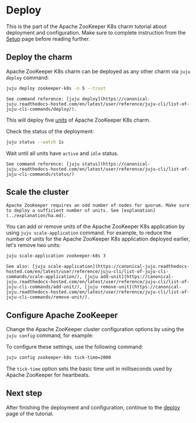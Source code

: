 # Deploy

This is the part of the Apache ZooKeeper K8s charm tutorial about deployment and configuration. Make sure to complete instruction from the [Setup](setup) page before reading further.

## Deploy the charm

Apache ZooKeeper K8s charm can be deployed as any other charm via `juju deploy` command:

```bash
juju deploy zookeeper-k8s -n 5 --trust
```

```{note}
See command reference: [juju deploy](https://canonical-juju.readthedocs-hosted.com/en/latest/user/reference/juju-cli/list-of-juju-cli-commands/deploy/).
```

This will deploy five [units](https://canonical-juju.readthedocs-hosted.com/en/latest/user/reference/unit/#unit) of Apache ZooKeeper K8s charm.

Check the status of the deployment:

```bash
juju status --watch 1s
```

Wait until all units have `active` and `idle` status.

```{note}
See command reference: [juju status](https://canonical-juju.readthedocs-hosted.com/en/latest/user/reference/juju-cli/list-of-juju-cli-commands/status/)
```

## Scale the cluster

```{warning}
Apache ZooKeeper requires an odd number of nodes for quorum. Make sure to deploy a sufficient number of units. See [explanation](../explanation/ha.md).
```

You can add or remove units of the Apache ZooKeeper K8s application by using `juju scale-application` command. For example, to reduce the number of units for the Apache ZooKeeper K8s application deployed earlier, let's remove two units:

```bash
juju scale-application zookeeper-k8s 3
```

```{note}
See also: [juju scale-application](https://canonical-juju.readthedocs-hosted.com/en/latest/user/reference/juju-cli/list-of-juju-cli-commands/scale-application/), [juju add-unit](https://canonical-juju.readthedocs-hosted.com/en/latest/user/reference/juju-cli/list-of-juju-cli-commands/add-unit/), [juju remove-unit](https://canonical-juju.readthedocs-hosted.com/en/latest/user/reference/juju-cli/list-of-juju-cli-commands/remove-unit/).
```

## Configure Apache ZooKeeper

Change the Apache ZooKeeper cluster configuration options by using the `juju config` command, for example:

To configure these settings, use the following command:

```bash
juju config zookeeper-k8s tick-time=2000
```

The `tick-time` option sets the basic time unit in milliseconds used by Apache ZooKeeper for heartbeats.

## Next step

After finishing the deployment and configuration, continue to the [deploy](deploy) page of the tutorial.
